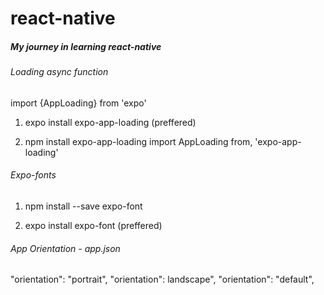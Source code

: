# react-native

##### My journey in learning react-native

###### Loading async function

import {AppLoading} from 'expo'

1. expo install expo-app-loading (preffered)

2. npm install expo-app-loading
   import AppLoading from, 'expo-app-loading'

###### Expo-fonts

1. npm install --save expo-font

2. expo install expo-font (preffered)

###### App Orientation - app.json

"orientation": "portrait",
"orientation": landscape",
"orientation": "default",
